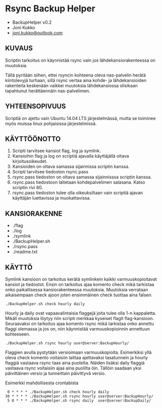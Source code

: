 # Rsync Backup Helper
* BackupHelper v0.2
* Joni Kukko
* joni.kukko@outlook.com


## KUVAUS
Scriptin tarkoitus on käynnistää rsync vain jos lähdekansiorakenteessa on muutoksia.

Tällä pyritään siihen, ettei rsyncin kohteena oleva nas-palvelin herätä kiintolevyjä turhaan, sillä rsync vertaa aina kohde- ja lähdekansioiden rakenteita keskenään vaikkei muutoksia lähdekansiossa olisikaan tapahtunut herättäennäin nas-palvelimen.


## YHTEENSOPIVUUS
Scriptiä on ajettu vain Ubuntu 14.04 LTS järjestelmässä, mutta se toiminee myös muissa linux pohjaisissa järjestelmissä.


## KÄYTTÖÖNOTTO
1) Scripti tarvitsee kansiot flag, log ja symlink.
2) Kansioihin flag ja log on scriptiä ajavalla käyttäjällä oltava kirjoitusoikeudet.
3) Kansioiden on oltava samassa sijainnissa scriptin kanssa.
4) Scripti tarvitsee tiedoston rsync.pass 
5) rsync.pass tiedoston on oltava samassa sijainnisssa scriptin kanssa.
6) rsync.pass tiedostoon laitetaan kohdepalvelimen salasana. Katso scriptin rivi 80.
7) rsync.pass tiedoston tulee olla oikeuksiltaan vain scriptiä ajavan käyttäjän luettavissa ja muokattavissa.


## KANSIORAKENNE
* ./flag
* ./log
* ./symlink
* ./BackupHelper.sh
* ./rsync.pass
* ./readme.txt


## KÄYTTÖ
Symlink kansioon on tarkoitus kerätä symlinkein kaikki varmuuskopioitavat kansiot ja tiedostot.
Ensin on tarkoitus ajaa komento check mikä tarkistaa onko paikallisessa kansiorakenteessa muutoksia. Muutoksia verrataan aikaisempaan check ajoon joten ensimmäinen check tuottaa aina falsen.

```shell
./BackupHelper.sh check hourly daily
```

Hourly ja daily ovat vapaavalintaisia flaggejä joita tulee olla 1-n kappaletta.
Mikäli muutoksia löytyy niin scripti merkkaa kyseiset flagit flag-kansioon.
Seuraavaksi on tarkoitus ajaa komento rsync mikä tarkistaa onko annettu flaggi olemassa ja jos on, niin käynnistää varmuuskopioinnin annettuun kohteeseen.

```shell
./BackupHelper.sh rsync hourly user@server:BackupHourly/
```

Flaggien avulla pystytään versioimaan varmuuskopioita. Esimerkiksi yllä oleva check komento voitaisiin laittaa ajettavaksi tasatunnein ja hourly flaggiä vastaava rsync taas aina puolelta. Näiden lisäksi daily flaggiä vastaava rsync voitaisiin ajaa aina puolilta öin. Tällöin saadaan yksi päivittäinen versio ja tunneittain päivittyvä versio.

Esimerkki mahdollisesta crontabista
```shell
 0 * * * * ./BackupHelper.sh check hourly daily
30 * * * * ./BackupHelper.sh rsync hourly user@server:BackupHourly/
 5 0 * * * ./BackupHelper.sh rsync daily  user@server:BackupDaily/
```



